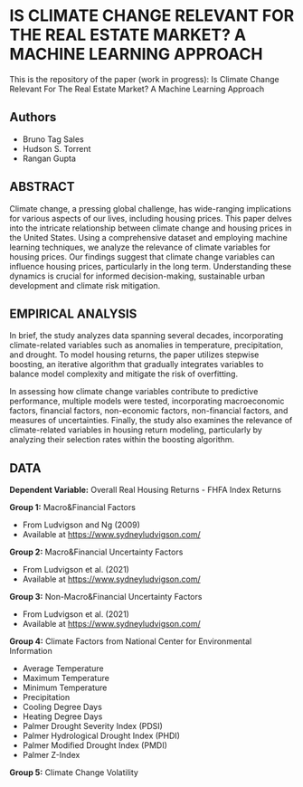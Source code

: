 # IS CLIMATE CHANGE RELEVANT FOR THE REAL ESTATE MARKET? A MACHINE LEARNING APPROACH

This is the repository of the paper (work in progress): Is Climate Change Relevant For The Real Estate Market? A Machine Learning Approach

## Authors

- Bruno Tag Sales
- Hudson S. Torrent
- Rangan Gupta

## ABSTRACT

Climate change, a pressing global challenge, has wide-ranging implications for various aspects of our lives, including housing prices. This paper delves into the intricate relationship between climate change and housing prices in the United States. Using a comprehensive dataset and employing machine learning techniques, we analyze the relevance of climate variables for housing prices. Our findings suggest that climate change variables can influence housing prices, particularly in the long term. Understanding these dynamics is crucial for informed decision-making, sustainable urban development and climate risk mitigation.

## EMPIRICAL ANALYSIS

In brief, the study analyzes data spanning several decades, incorporating climate-related variables such as anomalies in temperature, precipitation, and drought. To model housing returns, the paper utilizes stepwise boosting, an iterative algorithm that gradually integrates variables to balance model complexity and mitigate the risk of overfitting.

In assessing how climate change variables contribute to predictive performance, multiple models were tested, incorporating macroeconomic factors, financial factors, non-economic factors, non-financial factors, and measures of uncertainties. Finally, the study also examines the relevance of climate-related variables in housing return modeling, particularly by analyzing their selection rates within the boosting algorithm.

## DATA

**Dependent Variable:** Overall Real Housing Returns - FHFA Index Returns

**Group 1:** Macro&Financial Factors

- From Ludvigson and Ng (2009)
- Available at https://www.sydneyludvigson.com/

**Group 2:** Macro&Financial Uncertainty Factors

- From Ludvigson et al. (2021)
- Available at https://www.sydneyludvigson.com/
  
**Group 3:** Non-Macro&Financial Uncertainty Factors

- From Ludvigson et al. (2021)
- Available at https://www.sydneyludvigson.com/
  
**Group 4:** Climate Factors from National Center for Environmental Information

- Average Temperature
- Maximum Temperature
- Minimum Temperature
- Precipitation
- Cooling Degree Days
- Heating Degree Days
- Palmer Drought Severity Index (PDSI)
- Palmer Hydrological Drought Index (PHDI)
- Palmer Modified Drought Index (PMDI)
- Palmer Z-Index

**Group 5:** Climate Change Volatility
